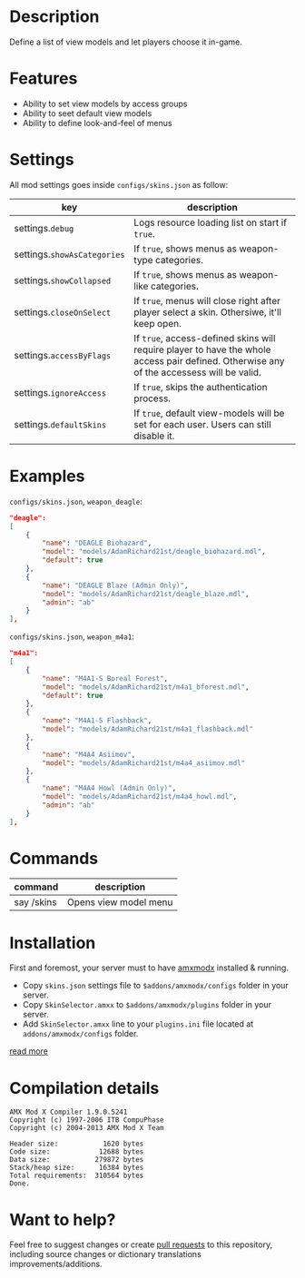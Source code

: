 # Description
Define a list of view models and let players choose it in-game.

# Features
* Ability to set view models by access groups
* Ability to seet default view models
* Ability to define look-and-feel of menus

# Settings
All mod settings goes inside `configs/skins.json` as follow:

key                         | description
----------------------------|------------
settings.`debug`            | Logs resource loading list on start if `true`.
settings.`showAsCategories` | If `true`, shows menus as weapon-type categories.
settings.`showCollapsed`    | If `true`, shows menus as weapon-like categories.
settings.`closeOnSelect`    | If `true`, menus will close right after player select a skin. Othersiwe, it'll keep open.
settings.`accessByFlags`    | If `true`, access-defined skins will require player to have the whole access pair defined. Otherwise any of the accessess will be valid.
settings.`ignoreAccess`     | If `true`, skips the authentication process.
settings.`defaultSkins`     | If `true`, default view-models will be set for each user. Users can still disable it.

# Examples
`configs/skins.json`, `weapon_deagle`:
```json
"deagle":
[
    {
        "name": "DEAGLE Biohazard",
        "model": "models/AdamRichard21st/deagle_biohazard.mdl",
        "default": true
    },
    {
        "name": "DEAGLE Blaze (Admin Only)",
        "model": "models/AdamRichard21st/deagle_blaze.mdl",
        "admin": "ab"
    }
],
```
`configs/skins.json`, `weapon_m4a1`:
```json
"m4a1":
[
    {
        "name": "M4A1-S Boreal Forest",
        "model": "models/AdamRichard21st/m4a1_bforest.mdl",
        "default": true
    },
    {
        "name": "M4A1-S Flashback",
        "model": "models/AdamRichard21st/m4a1_flashback.mdl"
    },
    {
        "name": "M4A4 Asiimov",
        "model": "models/AdamRichard21st/m4a4_asiimov.mdl"
    },
    {
        "name": "M4A4 Howl (Admin Only)",
        "model": "models/AdamRichard21st/m4a4_howl.mdl",
        "admin": "ab"
    }
],
```

# Commands
command     | description
------------|----------------------
say /skins  | Opens view model menu

# Installation
First and foremost, your server must to have [amxmodx](https://wiki.alliedmods.net/Category:Documentation_(AMX_Mod_X)#Installation) installed & running.

* Copy `skins.json` settings file to `$addons/amxmodx/configs` folder in your server.
* Copy `SkinSelector.amxx` to `$addons/amxmodx/plugins` folder in your server.
* Add `SkinSelector.amxx` line to your `plugins.ini` file located at `addons/amxmodx/configs` folder.

[read more](https://wiki.alliedmods.net/Configuring_AMX_Mod_X#Plugins)

# Compilation details
```
AMX Mod X Compiler 1.9.0.5241
Copyright (c) 1997-2006 ITB CompuPhase
Copyright (c) 2004-2013 AMX Mod X Team

Header size:           1620 bytes
Code size:            12688 bytes
Data size:           279872 bytes
Stack/heap size:      16384 bytes
Total requirements:  310564 bytes
Done.
```

# Want to help?
Feel free to suggest changes or create [pull requests](https://help.github.com/en/articles/about-pull-requests) to this repository, including source changes or dictionary translations improvements/additions.
